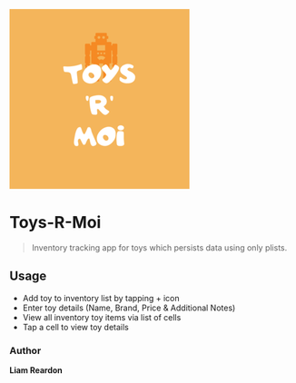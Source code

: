 ![Toys](https://github.com/liamreardon/Toys-R-Moi/blob/master/Toys-R-Moi/Supporting%20Files/Assets.xcassets/Toys%20R%20Moi.imageset/Toys_R_Moi_50.png)

# Toys-R-Moi

> Inventory tracking app for toys which persists data using only plists.

## Usage

- Add toy to inventory list by tapping + icon
- Enter toy details (Name, Brand, Price & Additional Notes)
- View all inventory toy items via list of cells
- Tap a cell to view toy details

### Author

**Liam Reardon**

